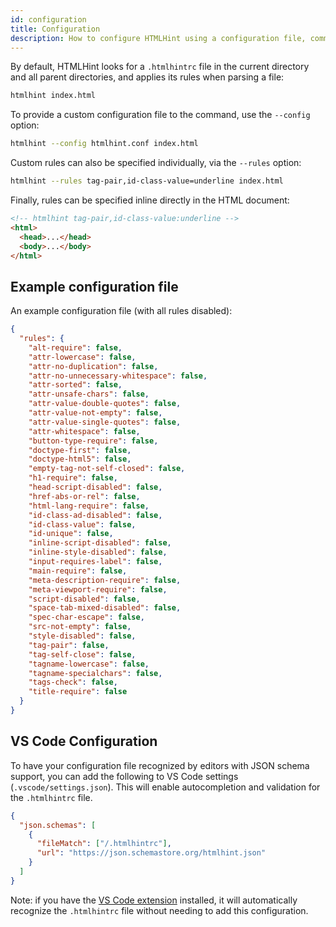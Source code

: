 ```yaml
---
id: configuration
title: Configuration
description: How to configure HTMLHint using a configuration file, command line options, or inline comments.
---
```


By default, HTMLHint looks for a `.htmlhintrc` file in the current directory and all parent directories, and applies its rules when parsing a file:

```sh
htmlhint index.html
```

To provide a custom configuration file to the command, use the `--config` option:

```sh
htmlhint --config htmlhint.conf index.html
```

Custom rules can also be specified individually, via the `--rules` option:

```sh
htmlhint --rules tag-pair,id-class-value=underline index.html
```

Finally, rules can be specified inline directly in the HTML document:

<!-- prettier-ignore -->
```html
<!-- htmlhint tag-pair,id-class-value:underline -->
<html>
  <head>...</head>
  <body>...</body>
</html>
```

## Example configuration file

An example configuration file (with all rules disabled):

```json
{
  "rules": {
    "alt-require": false,
    "attr-lowercase": false,
    "attr-no-duplication": false,
    "attr-no-unnecessary-whitespace": false,
    "attr-sorted": false,
    "attr-unsafe-chars": false,
    "attr-value-double-quotes": false,
    "attr-value-not-empty": false,
    "attr-value-single-quotes": false,
    "attr-whitespace": false,
    "button-type-require": false,
    "doctype-first": false,
    "doctype-html5": false,
    "empty-tag-not-self-closed": false,
    "h1-require": false,
    "head-script-disabled": false,
    "href-abs-or-rel": false,
    "html-lang-require": false,
    "id-class-ad-disabled": false,
    "id-class-value": false,
    "id-unique": false,
    "inline-script-disabled": false,
    "inline-style-disabled": false,
    "input-requires-label": false,
    "main-require": false,
    "meta-description-require": false,
    "meta-viewport-require": false,
    "script-disabled": false,
    "space-tab-mixed-disabled": false,
    "spec-char-escape": false,
    "src-not-empty": false,
    "style-disabled": false,
    "tag-pair": false,
    "tag-self-close": false,
    "tagname-lowercase": false,
    "tagname-specialchars": false,
    "tags-check": false,
    "title-require": false
  }
}
```

## VS Code Configuration

To have your configuration file recognized by editors with JSON schema support, you can add the following to VS Code settings (`.vscode/settings.json`). This will enable autocompletion and validation for the `.htmlhintrc` file.

```json
{
  "json.schemas": [
    {
      "fileMatch": ["/.htmlhintrc"],
      "url": "https://json.schemastore.org/htmlhint.json"
    }
  ]
}
```

Note: if you have the [VS Code extension](/vs-code-extension/) installed, it will automatically recognize the `.htmlhintrc` file without needing to add this configuration.
